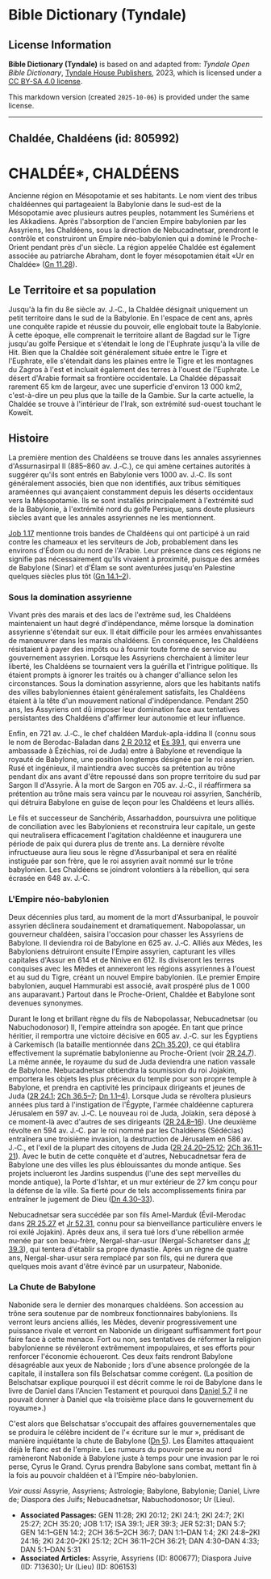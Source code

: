 # Bible Dictionary (Tyndale)

## License Information

**Bible Dictionary (Tyndale)** is based on and adapted from: _Tyndale Open Bible Dictionary_, [Tyndale House Publishers](https://tyndaleopenresources.com/), 2023, which is licensed under a [CC BY-SA 4.0 license](https://creativecommons.org/licenses/by-sa/4.0/legalcode.en).

This markdown version (created `2025-10-06`) is provided under the same license.



--------------------------------

## Chaldée, Chaldéens (id: 805992)

CHALDÉE\*, CHALDÉENS
====================

Ancienne région en Mésopotamie et ses habitants. Le nom vient des tribus chaldéennes qui partageaient la Babylonie dans le sud\-est de la Mésopotamie avec plusieurs autres peuples, notamment les Sumériens et les Akkadiens. Après l'absorption de l'ancien Empire babylonien par les Assyriens, les Chaldéens, sous la direction de Nebucadnetsar, prendront le contrôle et construiront un Empire néo\-babylonien qui a dominé le Proche\-Orient pendant près d'un siècle. La région appelée Chaldée est également associée au patriarche Abraham, dont le foyer mésopotamien était «Ur en Chaldée» ([Gn 11\.28](https://ref.ly/Gen11:28)).

Le Territoire et sa population
------------------------------

Jusqu'à la fin du 8e siècle av. J.‑C., la Chaldée désignait uniquement un petit territoire dans le sud de la Babylonie. En l'espace de cent ans, après une conquête rapide et réussie du pouvoir, elle englobait toute la Babylonie. À cette époque, elle comprenait le territoire allant de Bagdad sur le Tigre jusqu'au golfe Persique et s'étendait le long de l'Euphrate jusqu'à la ville de Hit. Bien que la Chaldée soit généralement située entre le Tigre et l'Euphrate, elle s'étendait dans les plaines entre le Tigre et les montagnes du Zagros à l'est et incluait également des terres à l'ouest de l'Euphrate. Le désert d'Arabie formait sa frontière occidentale. La Chaldée dépassait rarement 65 km de largeur, avec une superficie d'environ 13 000 km2, c'est\-à\-dire un peu plus que la taille de la Gambie. Sur la carte actuelle, la Chaldée se trouve à l'intérieur de l'Irak, son extrémité sud\-ouest touchant le Koweït.

Histoire
--------

La première mention des Chaldéens se trouve dans les annales assyriennes d'Assurnasirpal II (885–860 av. J.‑C.), ce qui amène certaines autorités à suggérer qu'ils sont entrés en Babylonie vers 1000 av. J.‑C. Ils sont généralement associés, bien que non identifiés, aux tribus sémitiques araméennes qui avançaient constamment depuis les déserts occidentaux vers la Mésopotamie. Ils se sont installés principalement à l'extrémité sud de la Babylonie, à l'extrémité nord du golfe Persique, sans doute plusieurs siècles avant que les annales assyriennes ne les mentionnent.

[Job 1\.17](https://ref.ly/Job1:17) mentionne trois bandes de Chaldéens qui ont participé à un raid contre les chameaux et les serviteurs de Job, probablement dans les environs d'Édom ou du nord de l'Arabie. Leur présence dans ces régions ne signifie pas nécessairement qu'ils vivaient à proximité, puisque des armées de Babylone (Sinar) et d'Élam se sont aventurées jusqu'en Palestine quelques siècles plus tôt ([Gn 14\.1–2](https://ref.ly/Gen14:1-Gen14:2)).

### Sous la domination assyrienne

Vivant près des marais et des lacs de l'extrême sud, les Chaldéens maintenaient un haut degré d'indépendance, même lorsque la domination assyrienne s'étendait sur eux. Il était difficile pour les armées envahissantes de manœuvrer dans les marais chaldéens. En conséquence, les Chaldéens résistaient à payer des impôts ou à fournir toute forme de service au gouvernement assyrien. Lorsque les Assyriens cherchaient à limiter leur liberté, les Chaldéens se tournaient vers la guérilla et l'intrigue politique. Ils étaient prompts à ignorer les traités ou à changer d'alliance selon les circonstances. Sous la domination assyrienne, alors que les habitants natifs des villes babyloniennes étaient généralement satisfaits, les Chaldéens étaient à la tête d'un mouvement national d'indépendance. Pendant 250 ans, les Assyriens ont dû imposer leur domination face aux tentatives persistantes des Chaldéens d'affirmer leur autonomie et leur influence.

Enfin, en 721 av. J.‑C., le chef chaldéen Marduk\-apla\-iddina II (connu sous le nom de Berodac\-Baladan dans [2 R 20\.12](https://ref.ly/2Kgs20:12) et [Es 39\.1](https://ref.ly/Isa39:1), qui enverra une ambassade à Ézéchias, roi de Juda) entre à Babylone et revendique la royauté de Babylone, une position longtemps désignée par le roi assyrien. Rusé et ingénieux, il maintiendra avec succès sa prétention au trône pendant dix ans avant d'être repoussé dans son propre territoire du sud par Sargon II d'Assyrie. À la mort de Sargon en 705 av. J.‑C., il réaffirmera sa prétention au trône mais sera vaincu par le nouveau roi assyrien, Sanchérib, qui détruira Babylone en guise de leçon pour les Chaldéens et leurs alliés.

Le fils et successeur de Sanchérib, Assarhaddon, poursuivra une politique de conciliation avec les Babyloniens et reconstruira leur capitale, un geste qui neutralisera efficacement l'agitation chaldéenne et inaugurera une période de paix qui durera plus de trente ans. La dernière révolte infructueuse aura lieu sous le règne d'Assurbanipal et sera en réalité instiguée par son frère, que le roi assyrien avait nommé sur le trône babylonien. Les Chaldéens se joindront volontiers à la rébellion, qui sera écrasée en 648 av. J.‑C.

### L'Empire néo\-babylonien

Deux décennies plus tard, au moment de la mort d'Assurbanipal, le pouvoir assyrien déclinera soudainement et dramatiquement. Nabopolassar, un gouverneur chaldéen, saisira l'occasion pour chasser les Assyriens de Babylone. Il deviendra roi de Babylone en 625 av. J.‑C. Alliés aux Mèdes, les Babyloniens détruiront ensuite l'Empire assyrien, capturant les villes capitales d'Assur en 614 et de Ninive en 612\. Ils diviseront les terres conquises avec les Mèdes et annexeront les régions assyriennes à l'ouest et au sud du Tigre, créant un nouvel Empire babylonien. (Le premier Empire babylonien, auquel Hammurabi est associé, avait prospéré plus de 1 000 ans auparavant.) Partout dans le Proche\-Orient, Chaldée et Babylone sont devenues synonymes.

Durant le long et brillant règne du fils de Nabopolassar, Nebucadnetsar (ou Nabuchodonosor) II, l'empire atteindra son apogée. En tant que prince héritier, il remportra une victoire décisive en 605 av. J.‑C. sur les Égyptiens à Carkemisch (la bataille mentionnée dans [2Ch 35\.20](https://ref.ly/2Chr35:20)), ce qui établira effectivement la suprématie babylonienne au Proche\-Orient (voir [2R 24\.7](https://ref.ly/2Kgs24:7)). La même année, le royaume du sud de Juda deviendra une nation vassale de Babylone. Nebucadnetsar obtiendra la soumission du roi Jojakim, emportera les objets les plus précieux du temple pour son propre temple à Babylone, et prendra en captivité les principaux dirigeants et jeunes de Juda ([2R 24\.1](https://ref.ly/2Kgs24:1); [2Ch 36\.5–7](https://ref.ly/2Chr36:5-2Chr36:7); [Dn 1\.1–4](https://ref.ly/Dan1:1-Dan1:4)). Lorsque Juda se révoltera plusieurs années plus tard à l'instigation de l'Égypte, l'armée chaldéenne capturera Jérusalem en 597 av. J.‑C. Le nouveau roi de Juda, Joïakin, sera déposé à ce moment\-là avec d'autres de ses dirigeants ([2R 24\.8–16](https://ref.ly/2Kgs24:8-2Kgs24:16)). Une deuxième révolte en 594 av. J.‑C. par le roi nommé par les Chaldéens (Sédécias) entraînera une troisième invasion, la destruction de Jérusalem en 586 av. J.‑C., et l'exil de la plupart des citoyens de Juda ([2R 24\.20–25\.12](https://ref.ly/2Kgs24:20-2Kgs25:12); [2Ch 36\.11–21](https://ref.ly/2Chr36:11-2Chr36:21)). Avec le butin de cette conquête et d'autres, Nebucadnetsar fera de Babylone une des villes les plus éblouissantes du monde antique. Ses projets inclueront les Jardins suspendus (l'une des sept merveilles du monde antique), la Porte d'Ishtar, et un mur extérieur de 27 km conçu pour la défense de la ville. Sa fierté pour de tels accomplissements finira par entraîner le jugement de Dieu ([Dn 4\.30–33](https://ref.ly/Dan4:30-Dan4:33)).

Nebucadnetsar sera succédée par son fils Amel\-Marduk (Évil\-Merodac dans [2R 25\.27](https://ref.ly/2Kgs25:27) et [Jr 52\.31](https://ref.ly/Jer52:31), connu pour sa bienveillance particulière envers le roi exilé Jojakin). Après deux ans, il sera tué lors d'une rébellion armée menée par son beau\-frère, Nergal\-shar\-usur (Nergal\-Scharetser dans [Jr 39\.3](https://ref.ly/Jer39:3)), qui tentera d'établir sa propre dynastie. Après un règne de quatre ans, Nergal\-shar\-usur sera remplacé par son fils, qui ne durera que quelques mois avant d'être évincé par un usurpateur, Nabonide.

### La Chute de Babylone

Nabonide sera le dernier des monarques chaldéens. Son accession au trône sera soutenue par de nombreux fonctionnaires babyloniens. Ils verront leurs anciens alliés, les Mèdes, devenir progressivement une puissance rivale et verront en Nabonide un dirigeant suffisamment fort pour faire face à cette menace. Fort ou non, ses tentatives de réformer la religion babylonienne se révéleront extrêmement impopulaires, et ses efforts pour renforcer l'économie échoueront. Ces deux faits rendront Babylone désagréable aux yeux de Nabonide ; lors d'une absence prolongée de la capitale, il installera son fils Belschatsar comme corégent. (La position de Belschatsar explique pourquoi il est décrit comme le roi de Babylone dans le livre de Daniel dans l'Ancien Testament et pourquoi dans [Daniel 5\.7](https://ref.ly/Dan5:7) il ne pouvait donner à Daniel que «la troisième place dans le gouvernement du royaume».)

C'est alors que Belschatsar s'occupait des affaires gouvernementales que se produira le célèbre incident de l'« écriture sur le mur », prédisant de manière inquiétante la chute de Babylone ([Dn 5](https://ref.ly/Dan5:1-Dan5:31)). Les Élamites attaquaient déjà le flanc est de l'empire. Les rumeurs du pouvoir perse au nord ramèneront Nabonide à Babylone juste à temps pour une invasion par le roi perse, Cyrus le Grand. Cyrus prendra Babylone sans combat, mettant fin à la fois au pouvoir chaldéen et à l'Empire néo\-babylonien.

*Voir aussi* Assyrie, Assyriens; Astrologie; Babylone, Babylonie; Daniel, Livre de; Diaspora des Juifs; Nebucadnetsar, Nabuchodonosor; Ur (Lieu).

* **Associated Passages:** GEN 11:28; 2KI 20:12; 2KI 24:1; 2KI 24:7; 2KI 25:27; 2CH 35:20; JOB 1:17; ISA 39:1; JER 39:3; JER 52:31; DAN 5:7; GEN 14:1–GEN 14:2; 2CH 36:5–2CH 36:7; DAN 1:1–DAN 1:4; 2KI 24:8–2KI 24:16; 2KI 24:20–2KI 25:12; 2CH 36:11–2CH 36:21; DAN 4:30–DAN 4:33; DAN 5:1–DAN 5:31
* **Associated Articles:** Assyrie, Assyriens (ID: 800677); Diaspora Juive (ID: 713630); Ur (Lieu) (ID: 806153)


